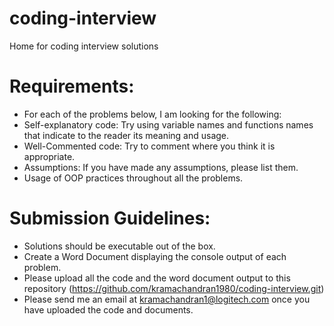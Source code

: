 # coding-interview
Home for coding interview solutions

# Requirements:
 - For each of the problems below, I am looking for the following:
 - Self-explanatory code: Try using variable names and functions names that indicate to the reader its meaning and usage.
 - Well-Commented code: Try to comment where you think it is appropriate.
 - Assumptions: If you have made any assumptions, please list them.
 - Usage of OOP practices throughout all the problems.

# Submission Guidelines:
 - Solutions should be executable out of the box.
 - Create a Word Document displaying the console output of each problem.
 - Please upload all the code and the word document output to this repository (https://github.com/kramachandran1980/coding-interview.git)
 - Please send me an email at kramachandran1@logitech.com  once you have uploaded the code and documents.
